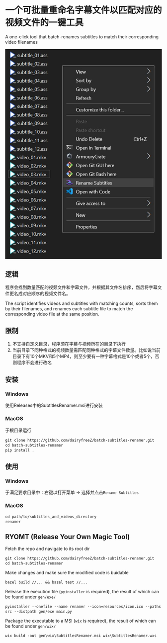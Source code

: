 # 一个可批量重命名字幕文件以匹配对应的视频文件的一键工具

A one-click tool that batch-renames subtitles to match their corresponding video filenames

![demo](./resources/Demo.JPG)

## 逻辑
程序会找到数量匹配的视频文件和字幕文件，并根据其文件名排序，然后将字幕文件更名成对应顺序的视频文件名。

The script identifies videos and subtitles with matching counts, sorts them by their filenames, and renames each subtitle file to match the corresponding video file at the same position.

## 限制
1. 不支持自定义目录，程序须在字幕与视频所在的目录下执行
2. 当前目录下同种格式的视频数量需匹配同种格式的字幕文件数量。比如说当前目录下有10个MKV和5个MP4，则至少要有一种字幕格式是10个或者5个，否则程序不会进行改名

## 安装
### Windows
使用Releases中的SubtitlesRenamer.msi进行安装

### MacOS
于根目录运行
```
git clone https://github.com/dairyfreeZ/batch-subtitles-renamer.git
cd batch-subtitles-renamer
pip install .
```

## 使用
### Windows
于满足要求目录中：右键以打开菜单 -> 选择并点击`Rename Subtitles`

### MacOS
```
cd path/to/subtitles_and_videos_directory
renamer
```

## RYOMT (Release Your Own Magic Tool)
Fetch the repo and navigate to its root dir
```
git clone https://github.com/dairyfreeZ/batch-subtitles-renamer.git
cd batch-subtitles-renamer
```

Make changes and make sure the modified code is buidable
```
bazel build //... && bazel test //...
```

Release the execution file (`pyinstaller` is required), the result of which can be found under `gen/exe/`
```
pyinstaller --onefile --name renamer --icon=resources/icon.ico --paths src --distpath gen/exe main.py 
```

Package the executable to a MSI (`wix` is required), the result of which can be found under `gen/wix/`
```
wix build -out gen\wix\SubtitlesRenamer.msi wix\SubtitlesRenamer.wxs
```